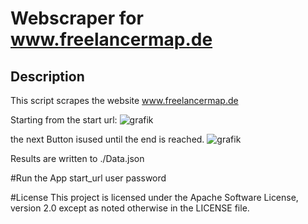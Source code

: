 # Webscraper for www.freelancermap.de

## Description
This script scrapes the website www.freelancermap.de  

Starting from the start url:
![grafik](https://github.com/user-attachments/assets/486527ec-7a8c-42b9-9022-f1591f9b0c6f)

the next Button isused until the end is reached.
![grafik](https://github.com/user-attachments/assets/f46e5da6-3717-47ed-a914-e9829a627336)

Results are written to ./Data.json

#Run the App
start_url
user
password

#License
This project is licensed under the Apache Software License, version 2.0 except as noted otherwise in the LICENSE file.



